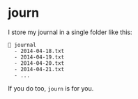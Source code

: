 journ
=====

I store my journal in a single folder like this:

```
📁 journal
  - 2014-04-18.txt
  - 2014-04-19.txt
  - 2014-04-20.txt
  - 2014-04-21.txt
  - ...
```

If you do too, `journ` is for you.
